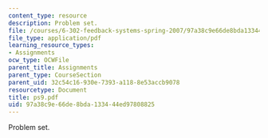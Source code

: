```yaml
---
content_type: resource
description: Problem set.
file: /courses/6-302-feedback-systems-spring-2007/97a38c9e66de8bda133444ed97808825_ps9.pdf
file_type: application/pdf
learning_resource_types:
- Assignments
ocw_type: OCWFile
parent_title: Assignments
parent_type: CourseSection
parent_uid: 32c54c16-930e-7393-a118-8e53accb9078
resourcetype: Document
title: ps9.pdf
uid: 97a38c9e-66de-8bda-1334-44ed97808825
---
```

Problem set.

